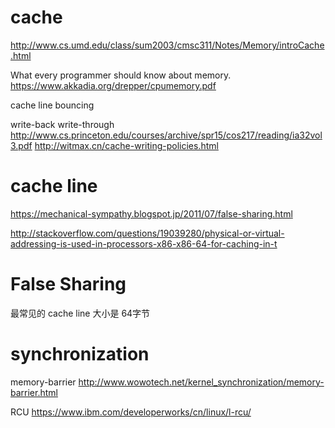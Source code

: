 # cache
http://www.cs.umd.edu/class/sum2003/cmsc311/Notes/Memory/introCache.html

What every programmer should know about memory.  https://www.akkadia.org/drepper/cpumemory.pdf

cache line bouncing


write-back write-through
http://www.cs.princeton.edu/courses/archive/spr15/cos217/reading/ia32vol3.pdf
http://witmax.cn/cache-writing-policies.html


# cache line

https://mechanical-sympathy.blogspot.jp/2011/07/false-sharing.html

http://stackoverflow.com/questions/19039280/physical-or-virtual-addressing-is-used-in-processors-x86-x86-64-for-caching-in-t


# False Sharing
最常见的 cache line 大小是 64字节




# synchronization
memory-barrier
http://www.wowotech.net/kernel_synchronization/memory-barrier.html

RCU
https://www.ibm.com/developerworks/cn/linux/l-rcu/
